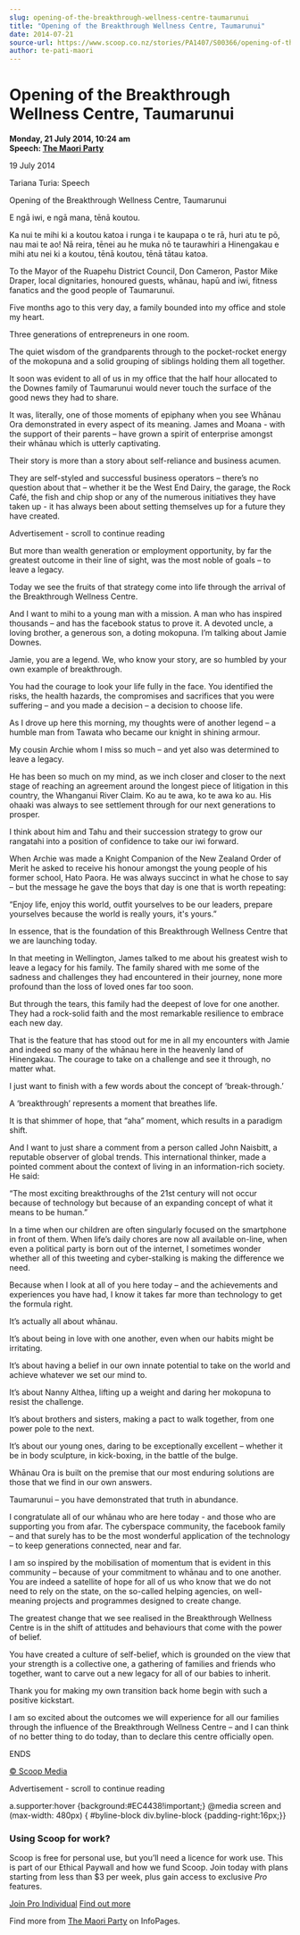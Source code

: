 ```yaml
---
slug: opening-of-the-breakthrough-wellness-centre-taumarunui
title: "Opening of the Breakthrough Wellness Centre, Taumarunui"
date: 2014-07-21
source-url: https://www.scoop.co.nz/stories/PA1407/S00366/opening-of-the-breakthrough-wellness-centre-taumarunui.htm
author: te-pati-maori
---
```

Opening of the Breakthrough Wellness Centre, Taumarunui
=======================================================

**Monday, 21 July 2014, 10:24 am**  
**Speech: [The Maori Party](https://info.scoop.co.nz/The_Maori_Party)**

  
19 July 2014

Tariana Turia: Speech

  
Opening of the Breakthrough Wellness Centre, Taumarunui

E ngā iwi, e ngā mana, tēnā koutou.

Ka nui te mihi ki a koutou katoa i runga i te kaupapa o te rā, huri atu te pō, nau mai te ao! Nā reira, tēnei au he muka nō te taurawhiri a Hinengakau e mihi atu nei ki a koutou, tēnā koutou, tēnā tātau katoa.

To the Mayor of the Ruapehu District Council, Don Cameron, Pastor Mike Draper, local dignitaries, honoured guests, whānau, hapū and iwi, fitness fanatics and the good people of Taumarunui.

Five months ago to this very day, a family bounded into my office and stole my heart.

Three generations of entrepreneurs in one room.

The quiet wisdom of the grandparents through to the pocket-rocket energy of the mokopuna and a solid grouping of siblings holding them all together.

It soon was evident to all of us in my office that the half hour allocated to the Downes family of Taumarunui would never touch the surface of the good news they had to share.

It was, literally, one of those moments of epiphany when you see Whānau Ora demonstrated in every aspect of its meaning. James and Moana - with the support of their parents – have grown a spirit of enterprise amongst their whānau which is utterly captivating.

Their story is more than a story about self-reliance and business acumen.

They are self-styled and successful business operators – there’s no question about that – whether it be the West End Dairy, the garage, the Rock Café, the fish and chip shop or any of the numerous initiatives they have taken up - it has always been about setting themselves up for a future they have created.

Advertisement - scroll to continue reading





But more than wealth generation or employment opportunity, by far the greatest outcome in their line of sight, was the most noble of goals – to leave a legacy.

Today we see the fruits of that strategy come into life through the arrival of the Breakthrough Wellness Centre.

And I want to mihi to a young man with a mission. A man who has inspired thousands – and has the facebook status to prove it. A devoted uncle, a loving brother, a generous son, a doting mokopuna. I’m talking about Jamie Downes.

Jamie, you are a legend. We, who know your story, are so humbled by your own example of breakthrough.

You had the courage to look your life fully in the face. You identified the risks, the health hazards, the compromises and sacrifices that you were suffering – and you made a decision – a decision to choose life.

As I drove up here this morning, my thoughts were of another legend – a humble man from Tawata who became our knight in shining armour.

My cousin Archie whom I miss so much – and yet also was determined to leave a legacy.

He has been so much on my mind, as we inch closer and closer to the next stage of reaching an agreement around the longest piece of litigation in this country, the Whanganui River Claim. Ko au te awa, ko te awa ko au. His ohaaki was always to see settlement through for our next generations to prosper.

I think about him and Tahu and their succession strategy to grow our rangatahi into a position of confidence to take our iwi forward.

When Archie was made a Knight Companion of the New Zealand Order of Merit he asked to receive his honour amongst the young people of his former school, Hato Paora. He was always succinct in what he chose to say – but the message he gave the boys that day is one that is worth repeating:

“Enjoy life, enjoy this world, outfit yourselves to be our leaders, prepare yourselves because the world is really yours, it's yours.”

In essence, that is the foundation of this Breakthrough Wellness Centre that we are launching today.

In that meeting in Wellington, James talked to me about his greatest wish to leave a legacy for his family. The family shared with me some of the sadness and challenges they had encountered in their journey, none more profound than the loss of loved ones far too soon.

But through the tears, this family had the deepest of love for one another. They had a rock-solid faith and the most remarkable resilience to embrace each new day.

That is the feature that has stood out for me in all my encounters with Jamie and indeed so many of the whānau here in the heavenly land of Hinengakau. The courage to take on a challenge and see it through, no matter what.

I just want to finish with a few words about the concept of ‘break-through.’

A ‘breakthrough’ represents a moment that breathes life.

It is that shimmer of hope, that “aha” moment, which results in a paradigm shift.

And I want to just share a comment from a person called John Naisbitt, a reputable observer of global trends. This international thinker, made a pointed comment about the context of living in an information-rich society. He said:

“The most exciting breakthroughs of the 21st century will not occur because of technology but because of an expanding concept of what it means to be human.”

In a time when our children are often singularly focused on the smartphone in front of them. When life’s daily chores are now all available on-line, when even a political party is born out of the internet, I sometimes wonder whether all of this tweeting and cyber-stalking is making the difference we need.

Because when I look at all of you here today – and the achievements and experiences you have had, I know it takes far more than technology to get the formula right.

It’s actually all about whānau.

It’s about being in love with one another, even when our habits might be irritating.

It’s about having a belief in our own innate potential to take on the world and achieve whatever we set our mind to.

It’s about Nanny Althea, lifting up a weight and daring her mokopuna to resist the challenge.

It’s about brothers and sisters, making a pact to walk together, from one power pole to the next.

It’s about our young ones, daring to be exceptionally excellent – whether it be in body sculpture, in kick-boxing, in the battle of the bulge.

Whānau Ora is built on the premise that our most enduring solutions are those that we find in our own answers.

Taumarunui – you have demonstrated that truth in abundance.

I congratulate all of our whānau who are here today - and those who are supporting you from afar. The cyberspace community, the facebook family – and that surely has to be the most wonderful application of the technology – to keep generations connected, near and far.

I am so inspired by the mobilisation of momentum that is evident in this community – because of your commitment to whānau and to one another. You are indeed a satellite of hope for all of us who know that we do not need to rely on the state, on the so-called helping agencies, on well-meaning projects and programmes designed to create change.

The greatest change that we see realised in the Breakthrough Wellness Centre is in the shift of attitudes and behaviours that come with the power of belief.

You have created a culture of self-belief, which is grounded on the view that your strength is a collective one, a gathering of families and friends who together, want to carve out a new legacy for all of our babies to inherit.

Thank you for making my own transition back home begin with such a positive kickstart.

I am so excited about the outcomes we will experience for all our families through the influence of the Breakthrough Wellness Centre – and I can think of no better thing to do today, than to declare this centre officially open.

  
ENDS  

[© Scoop Media](http://www.scoop.co.nz/about/terms.html)  

Advertisement - scroll to continue reading



a.supporter:hover {background:#EC4438!important;} @media screen and (max-width: 480px) { #byline-block div.byline-block {padding-right:16px;}}

### Using Scoop for work?

Scoop is free for personal use, but you’ll need a licence for work use. This is part of our Ethical Paywall and how we fund Scoop. Join today with plans starting from less than $3 per week, plus gain access to exclusive _Pro_ features.  
  
[Join Pro Individual](https://pro.scoop.co.nz/Individual/?from=ProIn24) [Find out more](https://pro.scoop.co.nz/using-scoop-for-work/?from=ProIn24)

Find more from [The Maori Party](https://info.scoop.co.nz/The_Maori_Party) on InfoPages.